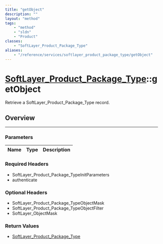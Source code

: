 ```yaml
---
title: "getObject"
description: ""
layout: "method"
tags:
    - "method"
    - "sldn"
    - "Product"
classes:
    - "SoftLayer_Product_Package_Type"
aliases:
    - "/reference/services/softlayer_product_package_type/getObject"
---
```

# [SoftLayer_Product_Package_Type](/reference/services/SoftLayer_Product_Package_Type)::getObject


Retrieve a SoftLayer_Product_Package_Type record.


## Overview 


-----

### Parameters 
|Name | Type | Description |
| --- | --- | --- |


### Required Headers
* SoftLayer_Product_Package_TypeInitParameters
* authenticate


### Optional Headers
* SoftLayer_Product_Package_TypeObjectMask
* SoftLayer_Product_Package_TypeObjectFilter
* SoftLayer_ObjectMask

### Return Values
* <a href='/reference/datatypes/SoftLayer_Product_Package_Type'>SoftLayer_Product_Package_Type </a>




